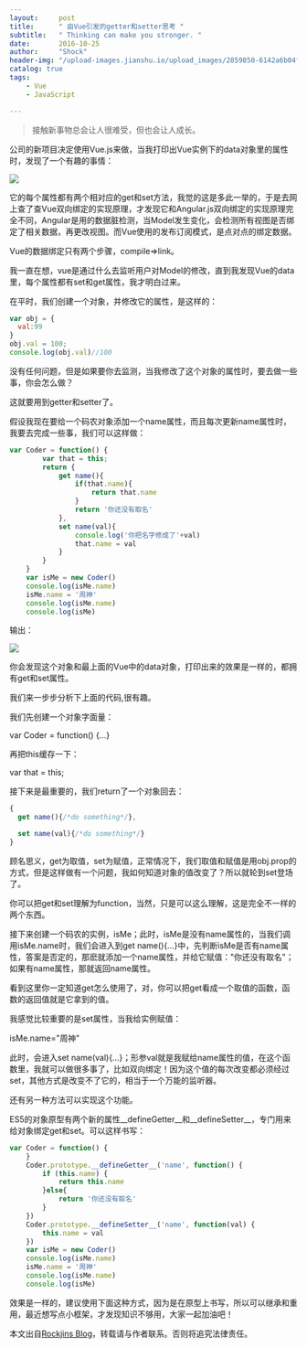 ```yaml
---
layout:     post
title:      " 由Vue引发的getter和setter思考 "
subtitle:   " Thinking can make you stronger. "
date:       2016-10-25
author:     "Shock"
header-img: "/upload-images.jianshu.io/upload_images/2859850-6142a6b04f7319fb.png?imageMogr2/auto-orient/strip%7CimageView2/2/w/1240"
catalog: true
tags:
    - Vue
    - JavaScript

---
```


> 接触新事物总会让人很难受，但也会让人成长。

公司的新项目决定使用Vue.js来做，当我打印出Vue实例下的data对象里的属性时，发现了一个有趣的事情：

![](http://images2015.cnblogs.com/blog/929120/201610/929120-20161025151218546-1679290074.png)

它的每个属性都有两个相对应的get和set方法，我觉的这是多此一举的，于是去网上查了查Vue双向绑定的实现原理，才发现它和Angular.js双向绑定的实现原理完全不同，Angular是用的数据脏检测，当Model发生变化，会检测所有视图是否绑定了相关数据，再更改视图。而Vue使用的发布订阅模式，是点对点的绑定数据。

Vue的数据绑定只有两个步骤，compile=>link。

我一直在想，vue是通过什么去监听用户对Model的修改，直到我发现Vue的data里，每个属性都有set和get属性，我才明白过来。

在平时，我们创建一个对象，并修改它的属性，是这样的：

```javascript
var obj = {
  val:99
}
obj.val = 100;
console.log(obj.val)//100
```

没有任何问题，但是如果要你去监测，当我修改了这个对象的属性时，要去做一些事，你会怎么做？

这就要用到getter和setter了。

假设我现在要给一个码农对象添加一个name属性，而且每次更新name属性时，我要去完成一些事，我们可以这样做：

```javascript
var Coder = function() {
        var that = this;
        return {
            get name(){
                if(that.name){
                    return that.name
                }
                return '你还没有取名'
            },
            set name(val){
                console.log('你把名字修成了'+val)
                that.name = val
            }
        }
    }
    var isMe = new Coder()
    console.log(isMe.name)
    isMe.name = '周神'
    console.log(isMe.name)
    console.log(isMe)
```

输出：

![](http://images2015.cnblogs.com/blog/929120/201610/929120-20161025173135343-1508869676.png)

你会发现这个对象和最上面的Vue中的data对象，打印出来的效果是一样的，都拥有get和set属性。

我们来一步步分析下上面的代码,很有趣。

我们先创建一个对象字面量：

var Coder = function() {...}

再把this缓存一下：

var that = this;

接下来是最重要的，我们return了一个对象回去：

```javascript
{
  get name(){/*do something*/},

  set name(val){/*do something*/}
}
```

顾名思义，get为取值，set为赋值，正常情况下，我们取值和赋值是用obj.prop的方式，但是这样做有一个问题，我如何知道对象的值改变了？所以就轮到set登场了。

你可以把get和set理解为function，当然，只是可以这么理解，这是完全不一样的两个东西。

接下来创建一个码农的实例，isMe；此时，isMe是没有name属性的，当我们调用isMe.name时，我们会进入到get name(){...}中，先判断isMe是否有name属性，答案是否定的，那麽就添加一个name属性，并给它赋值："你还没有取名"；如果有name属性，那就返回name属性。

看到这里你一定知道get怎么使用了，对，你可以把get看成一个取值的函数，函数的返回值就是它拿到的值。

我感觉比较重要的是set属性，当我给实例赋值：

isMe.name="周神"

此时，会进入set name(val){...}；形参val就是我赋给name属性的值，在这个函数里，我就可以做很多事了，比如双向绑定！因为这个值的每次改变都必须经过set，其他方式是改变不了它的，相当于一个万能的监听器。

还有另一种方法可以实现这个功能。

ES5的对象原型有两个新的属性__defineGetter__和__defineSetter__，专门用来给对象绑定get和set。可以这样书写：

```javascript
var Coder = function() {
    }
    Coder.prototype.__defineGetter__('name', function() {
        if (this.name) {
            return this.name
        }else{
            return '你还没有取名'
        }
    })
    Coder.prototype.__defineSetter__('name', function(val) {
        this.name = val
    })
    var isMe = new Coder()
    console.log(isMe.name)
    isMe.name = '周神'
    console.log(isMe.name)
    console.log(isMe)
```

效果是一样的，建议使用下面这种方式，因为是在原型上书写，所以可以继承和重用，最近想写点小框架，才发现知识不够用，大家一起加油吧！

本文出自[Rockjins Blog](https://rockjins.github.io)，转载请与作者联系。否则将追究法律责任。
